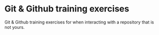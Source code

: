# Git & Github training exercises

Git & Github training exercises for when interacting with a repository that is not yours.
